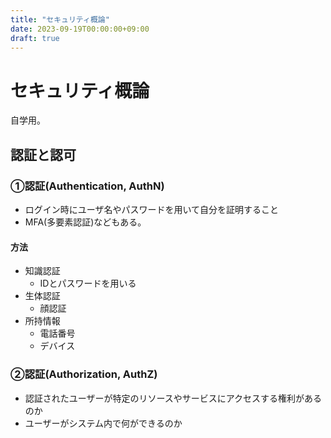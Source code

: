 ```yaml
---
title: "セキュリティ概論"
date: 2023-09-19T00:00:00+09:00
draft: true
---
```


# セキュリティ概論

自学用。

## 認証と認可

### ①認証(Authentication, AuthN)

- ログイン時にユーザ名やパスワードを用いて自分を証明すること
- MFA(多要素認証)などもある。

#### 方法

- 知識認証
  - IDとパスワードを用いる
- 生体認証
  - 顔認証
- 所持情報
  - 電話番号
  - デバイス

### ②認証(Authorization, AuthZ)

- 認証されたユーザーが特定のリソースやサービスにアクセスする権利があるのか
- ユーザーがシステム内で何ができるのか

